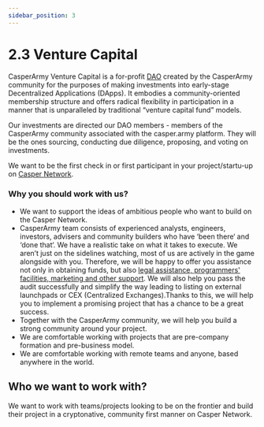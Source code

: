 ```yaml
---
sidebar_position: 3
---
```


# 2.3 Venture Capital

CasperArmy Venture Capital is a for-profit <a href="https://docs.casperarmy.org/docs/PRODUCTS%20AND%20SERVICES/2.2%20DAO">DAO</a> created by the CasperArmy community for the purposes of making investments into early-stage Decentralized Applications (DApps). It embodies a community-oriented membership structure and offers radical flexibility in participation in a manner that is unparalleled by traditional “venture capital fund” models.

Our investments are directed our DAO members - members of the CasperArmy community associated with the casper.army platform. They will be the ones sourcing, conducting due diligence, proposing, and voting on investments.

We want to be the first check in or first participant in your project/startu-up on <a href="https://casper.network">Casper Network</a>.

### Why you should work with us?

- We want to support the ideas of ambitious people who want to build on the Casper Network.
- CasperArmy team consists of experienced analysts, engineers, investors, advisers and community builders who have ‘been there‘ and ‘done that‘. We have a realistic take on what it takes to execute. We aren’t just on the sidelines watching, most of us are actively in the game alongside with you. Therefore, we will be happy to offer you assistance not only in obtaining funds, but also <a href="https://docs.casperarmy.org/docs/PRODUCTS%20AND%20SERVICES/2.5%20Development%20Assistance">legal assistance, programmers' facilities, marketing and other support</a>. We will also help you pass the audit successfully and simplify the way leading to listing on external launchpads or CEX (Centralized Exchanges).Thanks to this, we will help you to implement a promising project that has a chance to be a great success.
- Together with the CasperArmy community, we will help you build a strong community around your project.
- We are comfortable working with projects that are pre-company formation and pre-business model.
- We are comfortable working with remote teams and anyone, based anywhere in the world.

## Who we want to work with?

We want to work with teams/projects looking to be on the frontier and build their project in a cryptonative, community first manner on Casper Network.
